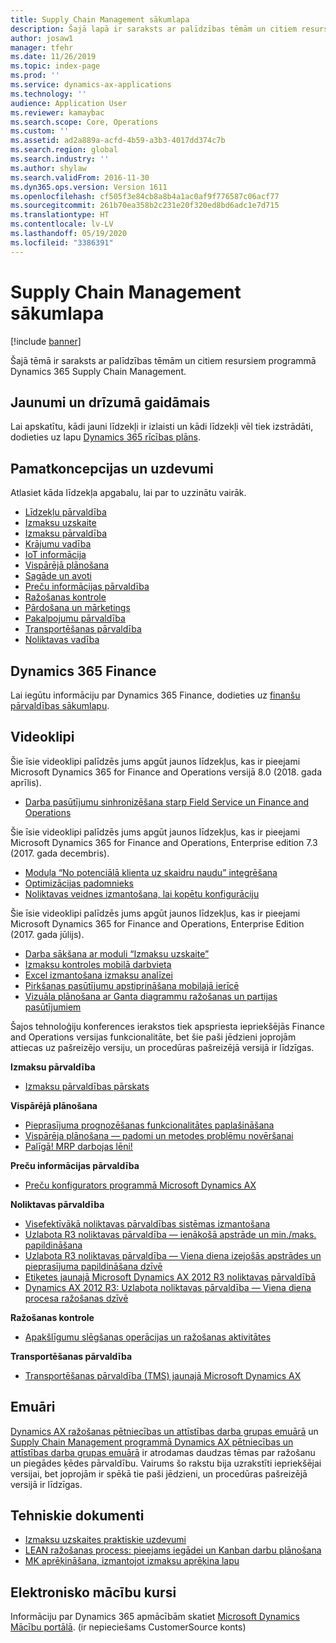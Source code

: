 ```yaml
---
title: Supply Chain Management sākumlapa
description: Šajā lapā ir saraksts ar palīdzības tēmām un citiem resursiem saistībā ar programmas Supply Chain Management līdzekļiem.
author: josaw1
manager: tfehr
ms.date: 11/26/2019
ms.topic: index-page
ms.prod: ''
ms.service: dynamics-ax-applications
ms.technology: ''
audience: Application User
ms.reviewer: kamaybac
ms.search.scope: Core, Operations
ms.custom: ''
ms.assetid: ad2a889a-acfd-4b59-a3b3-4017dd374c7b
ms.search.region: global
ms.search.industry: ''
ms.author: shylaw
ms.search.validFrom: 2016-11-30
ms.dyn365.ops.version: Version 1611
ms.openlocfilehash: cf505f3e84cb8a8b4a1ac0af9f776587c06acf77
ms.sourcegitcommit: 261b70ea358b2c231e20f320ed8bd6adc1e7d715
ms.translationtype: HT
ms.contentlocale: lv-LV
ms.lasthandoff: 05/19/2020
ms.locfileid: "3386391"
---
```

# <a name="supply-chain-management-home-page"></a>Supply Chain Management sākumlapa

[!include [banner](includes/banner.md)]

Šajā tēmā ir saraksts ar palīdzības tēmām un citiem resursiem programmā Dynamics 365 Supply Chain Management. 

## <a name="whats-new-and-in-development"></a>Jaunumi un drīzumā gaidāmais
Lai apskatītu, kādi jauni līdzekļi ir izlaisti un kādi līdzekļi vēl tiek izstrādāti, dodieties uz lapu <a href="https://roadmap.dynamics.com/">Dynamics 365 rīcības plāns</a>. 

## <a name="core-concepts-and-tasks"></a>Pamatkoncepcijas un uzdevumi

Atlasiet kāda līdzekļa apgabalu, lai par to uzzinātu vairāk.

- [Līdzekļu pārvaldība](asset-management/index.md)
- [Izmaksu uzskaite](../finance/cost-accounting/cost-accounting-home-page.md)
- [Izmaksu pārvaldība](cost-management/cost-management-home-page.md)  
- [Krājumu vadība](inventory/inventory-home-page.md)
- [IoT informācija](iot/iot-intelligence-home-page.md)
- [Vispārējā plānošana](master-planning/master-planning-home-page.md)
- [Sagāde un avoti](procurement/procurement-sourcing-overview.md)
- [Preču informācijas pārvaldība](pim/product-information.md)
- [Ražošanas kontrole](production-control/production-process-overview.md)
- [Pārdošana un mārketings](sales-marketing/overview-sales-marketing.md)
- [Pakalpojumu pārvaldība](service-management/service-management-home-page.md)
- [Transportēšanas pārvaldība](transportation/transportation-management-overview.md)
- [Noliktavas vadība](warehousing/warehouse-configuration.md)

## <a name="dynamics-365-finance"></a>Dynamics 365 Finance

Lai iegūtu informāciju par Dynamics 365 Finance, dodieties uz [finanšu pārvaldības sākumlapu](../finance/index.md).

## <a name="videos"></a>Videoklipi

Šie īsie videoklipi palīdzēs jums apgūt jaunos līdzekļus, kas ir pieejami Microsoft Dynamics 365 for Finance and Operations versijā 8.0 (2018. gada aprīlis).

- [Darba pasūtījumu sinhronizēšana starp Field Service un Finance and Operations](https://youtu.be/hAB4TDVMjxU)

Šie īsie videoklipi palīdzēs jums apgūt jaunos līdzekļus, kas ir pieejami Microsoft Dynamics 365 for Finance and Operations, Enterprise edition 7.3 (2017. gada decembris).

-  [Moduļa “No potenciālā klienta uz skaidru naudu” integrēšana](https://youtu.be/AVV9x5x-XCg) 
-  [Optimizācijas padomnieks](https://www.youtube.com/watch?v=MRsAzgFCUSQ&t=4s)
-  [Noliktavas veidnes izmantošana, lai kopētu konfigurāciju](https://www.youtube.com/watch?v=K2WIfFlqJYs&feature=youtu.be)

Šie īsie videoklipi palīdzēs jums apgūt jaunos līdzekļus, kas ir pieejami Microsoft Dynamics 365 for Finance and Operations, Enterprise Edition (2017. gada jūlijs).

-  [Darba sākšana ar moduli “Izmaksu uzskaite”](https://youtu.be/1pUDtJQZ8FU)
-  [Izmaksu kontroles mobilā darbvieta](https://youtu.be/imsuTg8rUVk)
-  [Excel izmantošana izmaksu analīzei](https://youtu.be/-HKHYdClvx8)
-  [Pirkšanas pasūtījumu apstiprināšana mobilajā ierīcē](https://youtu.be/gZ-gOlJe7H8)
-  [Vizuāla plānošana ar Ganta diagrammu ražošanas un partijas pasūtījumiem](https://youtu.be/BtbuShkGj4I)

Šajos tehnoloģiju konferences ierakstos tiek apspriesta iepriekšējās Finance and Operations versijas funkcionalitāte, bet šie paši jēdzieni joprojām attiecas uz pašreizējo versiju, un procedūras pašreizējā versijā ir līdzīgas. 

**Izmaksu pārvaldība**

-  [Izmaksu pārvaldības pārskats](https://www.youtube.com/watch?v=vXzlC-mOBcg&feature=youtu.be)

**Vispārējā plānošana**

-  [Pieprasījuma prognozēšanas funkcionalitātes paplašināšana](https://www.youtube.com/watch?v=4OIKIXLiNjI&feature=youtu.be)
-  [Vispārēja plānošana — padomi un metodes problēmu novēršanai](https://youtu.be/7v8BPmEs9Dg)
-  [Palīgā! MRP darbojas lēni!](https://youtu.be/RLXybx20B5o)

**Preču informācijas pārvaldība**

-  [Preču konfigurators programmā Microsoft Dynamics AX](https://youtu.be/zotrj3SbCl4)

**Noliktavas pārvaldība** 

<!---  [Process inbound ASNs in Warehouse management](https://mix.office.com/watch/wpf78tr7rjuh)-->  
-  [Visefektīvākā noliktavas pārvaldības sistēmas izmantošana](https://www.youtube.com/watch?v=--_didmZKHo&t=10s)
-  [Uzlabota R3 noliktavas pārvaldība — ienākošā apstrāde un min./maks. papildināšana](https://www.youtube.com/watch?v=z5_V5Eqlf5M&t=48s)
-  [Uzlabota R3 noliktavas pārvaldība — Viena diena izejošās apstrādes un pieprasījuma papildināšana dzīvē](https://youtu.be/Og0gLlVp7jA)
-  [Etiķetes jaunajā Microsoft Dynamics AX 2012 R3 noliktavas pārvaldībā](https://youtu.be/5w1MngVchBA)
-  [Dynamics AX 2012 R3: Uzlabota noliktavas pārvaldība — Viena diena procesa ražošanas dzīvē](https://www.youtube.com/embed/QUxXUrN-7n4)

**Ražošanas kontrole**

-  [Apakšlīgumu slēgšanas operācijas un ražošanas aktivitātes](https://youtu.be/y1jrd3A_k70)

**Transportēšanas pārvaldība**

-  [Transportēšanas pārvaldība (TMS) jaunajā Microsoft Dynamics AX](https://youtu.be/jgmTgJIgEFQ)

## <a name="blogs"></a>Emuāri
<a href="https://blogs.msdn.microsoft.com/axmfg/">Dynamics AX ražošanas pētniecības un attīstības darba grupas emuārā</a> un <a href="https://blogs.msdn.microsoft.com/dynamicsaxscm/">Supply Chain Management programmā Dynamics AX pētniecības un attīstības darba grupas emuārā</a> ir atrodamas daudzas tēmas par ražošanu un piegādes ķēdes pārvaldību. Vairums šo rakstu bija uzrakstīti iepriekšējai versijai, bet joprojām ir spēkā tie paši jēdzieni, un procedūras pašreizējā versijā ir līdzīgas. 

## <a name="white-papers"></a>Tehniskie dokumenti
-  <a href="https://mbs.microsoft.com/customersource/northamerica/AX/learning/documentation/white-papers/msd365optgtstcostacc/">Izmaksu uzskaites praktiskie uzdevumi</a> 
-  <a href="https://mbs.microsoft.com/customersource/northamerica/AX/learning/documentation/white-papers/leanmanufkanban365opt/">LEAN ražošanas process: pieejams iegādei un Kanban darbu plānošana</a> 
-  <a href="https://mbs.microsoft.com/customersource/northamerica/AX/learning/documentation/white-papers/365operationsbomcalsheet/">MK aprēķināšana, izmantojot izmaksu aprēķina lapu</a>

## <a name="elearning-courses"></a>Elektronisko mācību kursi
Informāciju par Dynamics 365 apmācībām skatiet <a href="https://mbspartner.microsoft.com/AX/LearningPlans/"> Microsoft Dynamics Mācību portālā</a>. (ir nepieciešams CustomerSource konts) 


